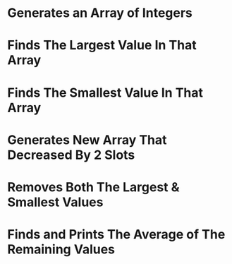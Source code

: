 # Generates an Array of Integers

# Finds The Largest Value In That Array

# Finds The Smallest Value In That Array

# Generates New Array That Decreased By 2 Slots

# Removes Both The Largest & Smallest Values

# Finds and Prints The Average of The Remaining Values
